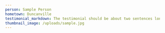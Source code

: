 ```yaml
---
person: Sample Person
hometown: Duncanville
testimonial_markdown: The testimonial should be about two sentences long. You only need one or two.
thumbnail_image: /uploads/sample.jpg
---
```

